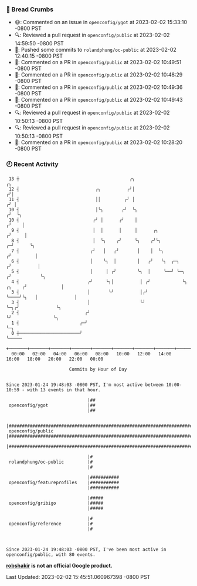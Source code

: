 ### 🍞 Bread Crumbs

 * 😃: Commented on an issue in `openconfig/ygot` at 2023-02-02 15:33:10 -0800 PST
 * 🔍: Reviewed a pull request in  `openconfig/public` at 2023-02-02 14:59:50 -0800 PST
 * 🚢: Pushed some commits to `rolandphung/oc-public` at 2023-02-02 12:40:15 -0800 PST
 * 💬: Commented on a PR in  `openconfig/public` at 2023-02-02 10:49:51 -0800 PST
 * 💬: Commented on a PR in  `openconfig/public` at 2023-02-02 10:48:29 -0800 PST
 * 💬: Commented on a PR in  `openconfig/public` at 2023-02-02 10:49:36 -0800 PST
 * 💬: Commented on a PR in  `openconfig/public` at 2023-02-02 10:49:43 -0800 PST
 * 🔍: Reviewed a pull request in  `openconfig/public` at 2023-02-02 10:50:13 -0800 PST
 * 🔍: Reviewed a pull request in  `openconfig/public` at 2023-02-02 10:50:13 -0800 PST
 * 💬: Commented on a PR in  `openconfig/public` at 2023-02-02 10:28:20 -0800 PST

### 🕘 Recent Activity
```
 13 ┼                                          ╭╮                                         ╭╮
 12 ┤                             ╭╮          ╭╯│                                        ╭╯│
 11 ┤                             ││         ╭╯ │                                       ╭╯ │
 10 ┤                             │╰╮       ╭╯  ╰╮                                     ╭╯  ╰╮
 10 ┤                            ╭╯ │      ╭╯    │                                    ╭╯    │
  9 ┤                            │  │      │     │      ╭╮                           ╭╯     │
  8 ┤                            │  ╰╮    ╭╯     ╰╮    ╭╯╰╮                        ╭─╯      ╰╮
  7 ┤                           ╭╯   │   ╭╯       │    │  ╰╮                      ╭╯         │
  6 ┤                           │    ╰╮  │        │   ╭╯   ╰╮  ╭─╮               ╭╯          │
  5 ┤                           │     │ ╭╯        ╰╮  │     ╰──╯ ╰─╮            ╭╯           ╰╮
  4 ┤                          ╭╯     ╰╮│          │ ╭╯            ╰╮    ╭╮    ╭╯             │
  3 ┤                          │       ╰╯          │╭╯              ╰────╯╰╮   │              │
  3 ┤                          │                   ╰╯                      ╰─╮╭╯              ╰╮
  2 ┤                         ╭╯                                             ╰╯                ╰╮
  1 ┤                       ╭─╯                                                                 ╰─╮
  0 ┼───────────────────────╯                                                                     ╰─────
    +───────+───────+───────+───────+───────+───────+───────+───────+───────+───────+───────+───────+────
  00:00   02:00   04:00   06:00   08:00   10:00   12:00   14:00   16:00   18:00   20:00   22:00   00:00   

						Commits by Hour of Day


Since 2023-01-24 19:48:03 -0800 PST, I'm most active between 10:00-10:59 - with 13 events in that hour.

```



```
                               |##
 openconfig/ygot               |##
                               |##

                               |################################################################################
 openconfig/public             |################################################################################
                               |################################################################################

                               |#
 rolandphung/oc-public         |#
                               |#

                               |###########
 openconfig/featureprofiles    |###########
                               |###########

                               |#####
 openconfig/gribigo            |#####
                               |#####

                               |#
 openconfig/reference          |#
                               |#



Since 2023-01-24 19:48:03 -0800 PST, I've been most active in openconfig/public, with 80 events.

```
**[robshakir](mailto:robjs@google.com) is not an official Google product.**  


Last Updated: 2023-02-02 15:45:51.060967398 -0800 PST
